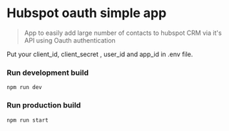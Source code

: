 # Hubspot oauth simple app
> App to easily add large number of contacts to hubspot CRM via it's API using Oauth authentication

Put your client_id, client_secret , user_id and app_id in .env file.

### Run development build
`npm run dev`

### Run production build
`npm run start`
